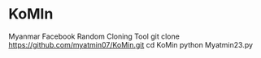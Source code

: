 # KoMIn
Myanmar Facebook Random Cloning Tool
git clone https://github.com/myatmin07/KoMin.git
cd KoMin
python Myatmin23.py
